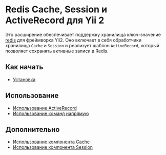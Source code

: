 Redis Cache, Session и ActiveRecord для Yii 2
===============================================

Это расширение обеспечивает поддержку хранилища ключ-значение [redis](https://redis.io/) для фреймворка Yii2.
Оно включает в себя обработчики хранилища `Cache` и `Session` и реализует шаблон `ActiveRecord`, который позволяет сохранять активные записи в Redis.

Как начать
---------------

* [Установка](installation.md)

Использование
-----

* [Использование ActiveRecord](usage-ar.md)
* [Использование команд напрямую](usage-commands.md)

Дополнительно
-----------------

* [Использование компонента Cache](topics-cache.md)
* [Использование компонента Session](topics-session.md)
